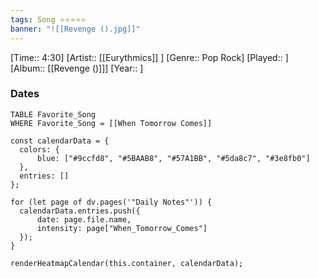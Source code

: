 ```yaml
---
tags: Song ⭐⭐⭐⭐⭐ 
banner: "![[Revenge ().jpg]]"
---
```

[Time:: 4:30]
[Artist:: [[Eurythmics]] ]
[Genre:: Pop Rock]
[Played:: ]
[Album:: [[Revenge ()]]]
[Year:: ]
### Dates
````dataview
TABLE Favorite_Song
WHERE Favorite_Song = [[When Tomorrow Comes]]
````
  ```dataviewjs
const calendarData = { 
	colors: { 
		blue: ["#9ccfd8", "#5BAAB8", "#57A1BB", "#5da8c7", "#3e8fb0"] 
	}, 
	entries: [] 
}; 

for (let page of dv.pages('"Daily Notes"')) { 
	calendarData.entries.push({ 
		date: page.file.name, 
		intensity: page["When_Tomorrow_Comes"]
	}); 
} 

renderHeatmapCalendar(this.container, calendarData);
```
